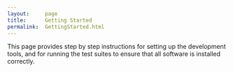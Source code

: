 ```yaml
---
layout:     page
title:      Getting Started
permalink:  GettingStarted.html
---
```


This page provides step by step instructions for setting up the development
tools, and for running the test suites to ensure that all software is installed
correctly.
